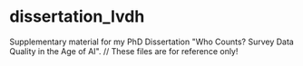 # dissertation_lvdh
Supplementary material for my PhD Dissertation "Who Counts? Survey Data Quality in the Age of AI".
//
These files are for reference only!
